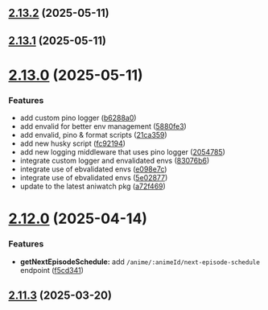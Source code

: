 ## [2.13.2](https://github.com/ghoshRitesh12/aniwatch-api/compare/v2.13.1...v2.13.2) (2025-05-11)



## [2.13.1](https://github.com/ghoshRitesh12/aniwatch-api/compare/v2.13.0...v2.13.1) (2025-05-11)



# [2.13.0](https://github.com/ghoshRitesh12/aniwatch-api/compare/v2.12.0...v2.13.0) (2025-05-11)


### Features

* add custom pino logger ([b6288a0](https://github.com/ghoshRitesh12/aniwatch-api/commit/b6288a02d85c108a5103ec1de15a1fa0b98d526e))
* add envalid for better env management ([5880fe3](https://github.com/ghoshRitesh12/aniwatch-api/commit/5880fe3db6425fe4c4da32301295a775c2f99892))
* add envalid, pino & format scripts ([21ca359](https://github.com/ghoshRitesh12/aniwatch-api/commit/21ca35904b18487140a586a70ef36d93b99e378e))
* add new husky script ([fc92194](https://github.com/ghoshRitesh12/aniwatch-api/commit/fc921944073ae165dd2909404519e9edaecd16ec))
* add new logging middleware that uses pino logger ([2054785](https://github.com/ghoshRitesh12/aniwatch-api/commit/2054785565cc164ab2239b868816dbd17b36b7cc))
* integrate custom logger and envalidated envs ([83076b6](https://github.com/ghoshRitesh12/aniwatch-api/commit/83076b672b0cdf48489e24ae00ee9b0f8edcc238))
* integrate use of ebvalidated envs ([e098e7c](https://github.com/ghoshRitesh12/aniwatch-api/commit/e098e7cfcbbe2381a2ef5ca538e0a255cca0d8d7))
* integrate use of ebvalidated envs ([5e02877](https://github.com/ghoshRitesh12/aniwatch-api/commit/5e028771f0a008b65521385fd8fdbd694eba9f2a))
* update to the latest aniwatch pkg ([a72f469](https://github.com/ghoshRitesh12/aniwatch-api/commit/a72f469f40a75acb80c69eb2c77f3050b53c61ad))



# [2.12.0](https://github.com/ghoshRitesh12/aniwatch-api/compare/v2.11.3...v2.12.0) (2025-04-14)


### Features

* **getNextEpisodeSchedule:** add `/anime/:animeId/next-episode-schedule` endpoint ([f5cd341](https://github.com/ghoshRitesh12/aniwatch-api/commit/f5cd3415d8134da1ab1e3b3f8f9be6b5212aa353))



## [2.11.3](https://github.com/ghoshRitesh12/aniwatch-api/compare/v2.11.2...v2.11.3) (2025-03-20)



